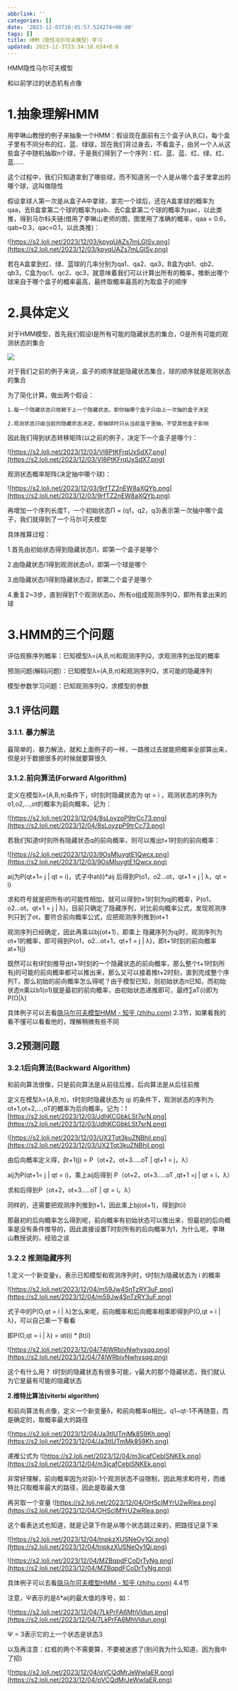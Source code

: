 ```yaml
---
abbrlink: ''
categories: []
date: '2023-12-03T16:45:57.524274+08:00'
tags: []
title: HMM（隐性马尔可夫模型）学习
updated: 2023-12-3T23:34:18.654+8:0
---
```

HMM隐性马尔可夫模型

和以前学过的状态机有点像

# **1.抽象理解HMM**

用李琳山教授的例子来抽象一个HMM：假设现在面前有三个盒子(A,B,C)，每个盒子里有不同分布的红、蓝、绿球，现在我们背过身去，不看盒子，由另一个人从这些盒子中随机抽取n个球，于是我们得到了一个序列：红、蓝、蓝、红、绿、红、蓝......

这个过程中，我们只知道拿到了哪些球，而不知道另一个人是从哪个盒子里拿出的哪个球，这叫做隐性

假设拿球人第一次是从盒子A中拿球，拿完一个球后，还在A盒拿球的概率为qaa，去B盒拿第二个球的概率为qab、去C盒拿第二个球的概率为qac，以此类推，得到马尔科夫链(借用了李琳山老师的图，图里用了准确的概率，qaa = 0.6，qab=0.3，qac=0.1，以此类推)：

![https://s2.loli.net/2023/12/03/kpyqUAZs7mLGISv.png](https://s2.loli.net/2023/12/03/kpyqUAZs7mLGISv.png)

若在A盒拿到红、绿、蓝球的几率分别为qa1、qa2、qa3，B盒为qb1、qb2、qb3，C盒为qc1、qc2、qc3，就意味着我们可以计算出所有的概率，推断出哪个球来自于哪个盒子的概率最高，最终取概率最高的为取盒子的顺序

# **2.具体定义**

对于HMM模型，首先我们假设I是所有可能的隐藏状态的集合，O是所有可能的观测状态的集合

![](https://pic4.zhimg.com/80/v2-75f8776c6c70e3b775ceacaa3b865fb3_720w.webp)

对于我们之前的例子来说，盒子的顺序就是隐藏状态集合，球的顺序就是观测状态的集合

为了简化计算，做出两个假设：

```
1.每一个隐藏状态只依赖于上一个隐藏状态，即你抽哪个盒子只由上一次抽的盒子决定

2.观测状态只由当前的隐藏状态决定，即抽球时只从当前盒子里抽，不受其他盒子影响
```

因此我们得到状态转移矩阵(以之前的例子，决定下一个盒子是哪个)：

![https://s2.loli.net/2023/12/03/VI8PtKFrqUxSdX7.png](https://s2.loli.net/2023/12/03/VI8PtKFrqUxSdX7.png)

观测状态概率矩阵(决定抽中哪个球)：

![https://s2.loli.net/2023/12/03/9rfTZ2nEW8aXQYb.png](https://s2.loli.net/2023/12/03/9rfTZ2nEW8aXQYb.png)

再增加一个序列长度T，一个初始状态Π = (q1，q2，q3)表示第一次抽中哪个盒子，我们就得到了一个马尔可夫模型

具体推算过程：

1.首先由初始状态得到隐藏状态i1，即第一个盒子是哪个

2.由隐藏状态i1得到观测状态o1，即第一个球是哪个

3.由隐藏状态i1得到隐藏状态i2，即第二个盒子是哪个

4.重复2~3步，直到得到T个观测状态o，所有o组成观测序列Q，即所有拿出来的球

# **3.HMM的三个问题**

评估观察序列概率：已知模型λ=(A,B,π)和观测序列Q，求观测序列出现的概率

预测问题(解码问题)：已知模型λ=(A,B,π)和观测序列Q，求可能的隐藏序列

模型参数学习问题：已知观测序列Q，求模型的参数

## 3.1 评估问题

### 3.1.1. 暴力解法

最简单的，暴力解法，就和上面例子的一样，一路推过去就能把概率全部算出来，但是对于数据很多的时候就要算很久

### 3.1.2.前向算法(Forward Algorithm)

定义在模型λ=(A,B,π)条件下，t时刻时隐藏状态为 qt = i ，观测状态的序列为 o1,o2,...,ot的概率为前向概率。记为：

![https://s2.loli.net/2023/12/04/8sLoyzpP9trCc73.png](https://s2.loli.net/2023/12/04/8sLoyzpP9trCc73.png)

若我们知道t时刻所有隐藏状态q的前向概率，则可以推出t+1时刻的前向概率：

![https://s2.loli.net/2023/12/03/9OsMIuygtE1Qwcx.png](https://s2.loli.net/2023/12/03/9OsMIuygtE1Qwcx.png)


aij为P(qt+1= j | qt = i)，式子中at(i)*aij 后得到P(o1，o2...ot，qt+1 = j | λ，qt = i)

求和符号就是把所有i的可能性相加，就可以得到t+1时刻为qj的概率，P(o1，o2...ot，qt+1 = j | λ)，目前只确定了隐藏序列，对比前向概率公式，发现观测序列只到了ot，要符合前向概率公式，应把观测序列推到ot+1

观测序列已经确定，因此再乘以bj(ot+1)，即乘上 隐藏序列为qj时，观测序列为ot+1的概率，即可得到P(o1，o2...ot+1，qt+1 = j | λ)，即t+1时刻的前向概率at+1(j)

既然可以有t时刻推导出t+1时刻的一个隐藏状态的前向概率，那么整个t+1时刻所有j的可能的前向概率都可以推出来，那么又可以接着推t+2时刻，直到完成整个序列T，那么初始的前向概率怎么得呢？由于模型已知，则初始状态π已知，而初始状态π乘以b1(o1)就是最初的前向概率，由初始状态递推即可，最终∑aT(i)即为P(O|λ)

具体例子可以去看[隐马尔可夫模型HMM - 知乎 (zhihu.com)](https://zhuanlan.zhihu.com/p/29938926) 2.3节，如果看我的看不懂可以看看他的，理解稍微有些不同

## 3.2预测问题

### 3.2.1后向算法(Backward Algorithm)

和前向算法很像，只是前向算法是从前往后推，后向算法是从后往前推

定义在模型λ=(A,B,π)，t时刻时隐藏状态为 qi 的条件下，观测状态的序列为 ot+1,ot+2,...,oT的概率为后向概率。记为：![https://s2.loli.net/2023/12/03/JdhKCGbkLSt7srN.png](https://s2.loli.net/2023/12/03/JdhKCGbkLSt7srN.png)


![https://s2.loli.net/2023/12/03/UX2Tqt3kuZNBhil.png](https://s2.loli.net/2023/12/03/UX2Tqt3kuZNBhil.png)

由后向概率定义得，βt+1(j) = P（ot+2，ot+3.....oT | qt+1 = j，λ）

aij为P(qt+1= j | qt = i)，乘上aij后得到 P（ot+2，ot+3.....oT ,qt+1 =j | qt = i，λ）

求和后得到P（ot+2，ot+3.....oT  | qt = i，λ）

同样的，还需要把观测序列推到t+1，因此乘上bj(ot+1)，得到βt(i)

那最初的后向概率怎么得到呢，前向概率有初始状态可以推出来，但最初的后向概率是没有条件推导的，因此直接设置T时刻所有的后向概率为1，为什么呢，李琳山教授说的，经验之谈

### 3.2.2 推测隐藏序列

1.定义一个新变量γ，表示已知模型和观测序列时，t时刻为隐藏状态为 i 的概率

![https://s2.loli.net/2023/12/04/m59Jw4SnTzRY3uF.png](https://s2.loli.net/2023/12/04/m59Jw4SnTzRY3uF.png)

式子中的P(O,qt = i | λ)怎么来呢，前向概率和后向概率相乘即得到P(O,qt = i | λ)，可以自己乘一下看看

即P(O,qt = i | λ) = ɑt(i) * βt(i)

![https://s2.loli.net/2023/12/04/74lWRbivNwhysqg.png](https://s2.loli.net/2023/12/04/74lWRbivNwhysqg.png)

这个有什么用？ t时刻的隐藏状态有很多可能，γ最大的那个隐藏状态，我们就认为它是最有可能的隐藏状态


**2.维特比算法(viterbi algorithm)**

和前向算法有点像，定义一个新变量δ，和前向概率ɑ相比，q1~qt-1不再随意，而是确定的，取概率最大的路径

![https://s2.loli.net/2023/12/04/Ja3tIUTmMk859Kh.png](https://s2.loli.net/2023/12/04/Ja3tIUTmMk859Kh.png)

递推公式为
![https://s2.loli.net/2023/12/04/m3jcafCebISNKEk.png](https://s2.loli.net/2023/12/04/m3jcafCebISNKEk.png)

非常好理解，前向概率因为对前t-1个观测状态不设限制，因此用求和符号，而维特比只取概率最大的路径，因此是取最大值

再另取一个变量
![https://s2.loli.net/2023/12/04/OHScIMYrU2wRlea.png](https://s2.loli.net/2023/12/04/OHScIMYrU2wRlea.png)

这个看表达式也知道，就是记录下你是从哪个状态跳过来的，把路径记录下来

![https://s2.loli.net/2023/12/04/tnpkzXUSNeOy1Qi.png](https://s2.loli.net/2023/12/04/tnpkzXUSNeOy1Qi.png)

![https://s2.loli.net/2023/12/04/MZBqpdFCoDrTyNg.png](https://s2.loli.net/2023/12/04/MZBqpdFCoDrTyNg.png)


具体例子可以去看[隐马尔可夫模型HMM - 知乎 (zhihu.com)](https://zhuanlan.zhihu.com/p/29938926) 4.4节

注意，Ψ表示的是δ*aij的最大值的序号，如：

![https://s2.loli.net/2023/12/04/7LkPrFA6MhVIdun.png](https://s2.loli.net/2023/12/04/7LkPrFA6MhVIdun.png)

Ψ = 3表示它的上一个状态是状态3

以及再注意：红框的两个不需要算，不要被迷惑了(别问我为什么知道，因为我中了招)

![https://s2.loli.net/2023/12/04/qVCQdMrJeWwIaER.png](https://s2.loli.net/2023/12/04/qVCQdMrJeWwIaER.png)
